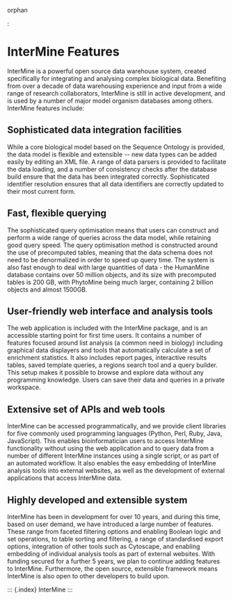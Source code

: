orphan

:   

InterMine Features
==================

InterMine is a powerful open source data warehouse system, created
specifically for integrating and analysing complex biological data.
Benefiting from over a decade of data warehousing experience and input
from a wide range of research collaborators, InterMine is still in
active development, and is used by a number of major model organism
databases among others. InterMine features include:

Sophisticated data integration facilities
-----------------------------------------

While a core biological model based on the Sequence Ontology is
provided, the data model is flexible and extensible -- new data types
can be added easily by editing an XML file. A range of data parsers is
provided to facilitate the data loading, and a number of consistency
checks after the database build ensure that the data has been integrated
correctly. Sophisticated identifier resolution ensures that all data
identifiers are correctly updated to their most current form.

Fast, flexible querying
-----------------------

The sophisticated query optimisation means that users can construct and
perform a wide range of queries across the data model, while retaining
good query speed. The query optimisation method is constructed around
the use of precomputed tables, meaning that the data schema does not
need to be denormalized in order to speed up query time. The system is
also fast enough to deal with large quantities of data - the HumanMine
database contains over 50 million objects, and its size with precomputed
tables is 200 GB, with PhytoMine being much larger, containing 2 billion
objects and almost 1500GB.

User-friendly web interface and analysis tools
----------------------------------------------

The web application is included with the InterMine package, and is an
accessible starting point for first time users. It contains a number of
features focused around list analysis (a common need in biology)
including graphical data displayers and tools that automatically
calculate a set of enrichment statistics. It also includes report pages,
interactive results tables, saved template queries, a regions search
tool and a query builder. This setup makes it possible to browse and
explore data without any programming knowledge. Users can save their
data and queries in a private workspace.

Extensive set of APIs and web tools
-----------------------------------

InterMine can be accessed programmatically, and we provide client
libraries for five commonly used programming languages (Python, Perl,
Ruby, Java, JavaScript). This enables bioinformatician users to access
InterMine functionality without using the web application and to query
data from a number of different InterMine instances using a single
script, or as part of an automated workflow. It also enables the easy
embedding of InterMine analysis tools into external websites, as well as
the development of external applications that access InterMine data.

Highly developed and extensible system
--------------------------------------

InterMine has been in development for over 10 years, and during this
time, based on user demand, we have introduced a large number of
features. These range from faceted filtering options and enabling
Boolean logic and set operations, to table sorting and filtering, a
range of standardised export options, integration of other tools such as
Cytoscape, and enabling embedding of individual analysis tools as part
of external websites. With funding secured for a further 5 years, we
plan to continue adding features to InterMine. Furthermore, the open
source, extensible framework means InterMine is also open to other
developers to build upon.

::: {.index}
InterMine
:::
